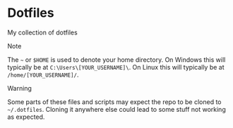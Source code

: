 # Dotfiles

My collection of dotfiles

> [!NOTE]
> The `~` or `$HOME` is used to denote your home directory. On Windows this will typically be at `C:\Users\[YOUR_USERNAME]\`. On Linux this will typically be at `/home/[YOUR_USERNAME]/`.

> [!WARNING]
> Some parts of these files and scripts may expect the repo to be cloned to `~/.dotfiles`. Cloning it anywhere else could lead to some stuff not working as expected.
